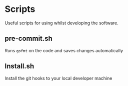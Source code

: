 # Scripts

Useful scripts for using whilst developing the software.

## pre-commit.sh
Runs `gofmt` on the code and saves changes automatically

## Install.sh
Install the git hooks to your local developer machine